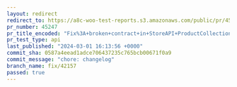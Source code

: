 ```yaml
---
layout: redirect
redirect_to: https://a8c-woo-test-reports.s3.amazonaws.com/public/pr/45247/api/index.html
pr_number: 45247
pr_title_encoded: "Fix%3A+broken+contract+in+StoreAPI+ProductCollectionData+endpoint"
pr_test_type: api
last_published: "2024-03-01 16:13:56 +0000"
commit_sha: 0587a4eead1adce706437235c765bcb00671f0a9
commit_message: "chore: changelog"
branch_name: fix/42157
passed: true
---
```

